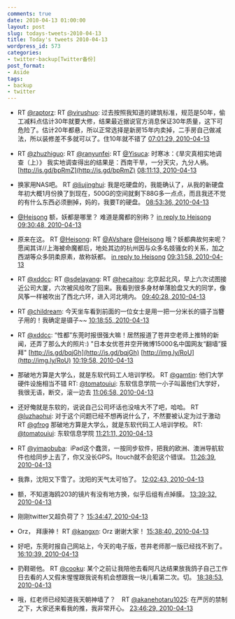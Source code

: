 ```yaml
---
comments: true
date: 2010-04-13 01:00:00
layout: post
slug: todays-tweets-2010-04-13
title: Today's tweets 2010-04-13
wordpress_id: 573
categories:
- twitter-backup[Twitter备份]
post_format:
- Aside
tags:
- backup
- twitter
---
```





  * RT [@raptorz](http://twitter.com/raptorz): RT [@virushuo](http://twitter.com/virushuo): 过去按照我知道的建筑标准，规范是50年，偷工减料点估计30年就要大修，结果最近据说官方消息保证30年质量，这下可危险了。估计20年都悬，所以正常选择是新房15年内卖掉，二手房自己做减法，所以装修差不多就可以了。住10年就不错了 [07:01:29, 2010-04-13](http://twitter.com/gfrog/statuses/12070832002)





  * RT [@zhuzhiguo](http://twitter.com/zhuzhiguo): RT [@ranyunfei](http://twitter.com/ranyunfei): RT [@Yisuca](http://twitter.com/Yisuca): 时寒冰：《旱灾真相实地调查（上）》 我实地调查得出的结果是：西南干旱，一分天灾，九分人祸。 [http://is.gd/bpRmZ](http://is.gd/bpRmZ) [08:11:13, 2010-04-13](http://twitter.com/gfrog/statuses/12074108543)





  * 换家用NAS吧。 RT [@liujinghui](http://twitter.com/liujinghui): 我是吃硬盘的，我能确认了，从我的新硬盘年初大概1月份换了到现在，500G的空间就剩下88G多一点点，而且我还不觉的有什么东西必须删掉，妈的，我要T的硬盘。 [08:53:36, 2010-04-13](http://twitter.com/gfrog/statuses/12076205310)





  * [@Heisong](http://twitter.com/Heisong) 额，妖都是哪里？ 难道是魔都的别称？ [in reply to Heisong](http://twitter.com/Heisong/statuses/12078008862) [09:30:48, 2010-04-13](http://twitter.com/gfrog/statuses/12078146453)





  * 原来在这。 RT [@Heisong](http://twitter.com/Heisong): RT [@AVshare](http://twitter.com/AVshare) [@Heisong](http://twitter.com/Heisong) 哦？妖都典故何来呢？愿闻其详//上海被命魔都后，地处其边的杭州因与众多名妓骚女的关系，加之西湖等众多阴柔原素，故称妖都。 [in reply to Heisong](http://twitter.com/Heisong/statuses/12078008862) [09:31:58, 2010-04-13](http://twitter.com/gfrog/statuses/12078206325)





  * RT [@xddcc](http://twitter.com/xddcc): RT [@sdelayang](http://twitter.com/sdelayang): RT [@hecaitou](http://twitter.com/hecaitou): 北京起北风，早上六次试图接近公司大厦，六次被风给吹了回来。我看到很多身材单薄脸盘又大的同学，像风筝一样被吹出了西北六环，进入河北境内。 [09:40:28, 2010-04-13](http://twitter.com/gfrog/statuses/12078627296)





  * RT [@childream](http://twitter.com/childream): 今天坐车看到前面的一位女士是用一把一分米长的镊子当簪子用的！我确定是镊子~~ [10:18:55, 2010-04-13](http://twitter.com/gfrog/statuses/12080509639)





  * RT [@xddcc](http://twitter.com/xddcc): “性都”东莞时报很强大嘛！居然报道了苍井空老师上推特的新闻，还弄了那么大的照片:) "日本女优苍井空开微博15000名中国网友“翻墙”膜拜" [http://is.gd/bqjGh](http://is.gd/bqjGh) [http://img.ly/RoU](http://img.ly/RoU) [10:19:58, 2010-04-13](http://twitter.com/gfrog/statuses/12080556896)





  * 那破地方算是大学么，就是东软代码工人培训学校。 RT [@gamtin](http://twitter.com/gamtin): 他们大学硬件设施相当不错 RT: [@tomatouiui](http://twitter.com/tomatouiui): 东软信息学院一小子叫嚣他们大学好，我很无语，断交，滚一边去 [11:06:58, 2010-04-13](http://twitter.com/gfrog/statuses/12082799372)





  * 还好俺就是东软的，说说自己公司坏话也没啥大不了吧，哈哈。 RT [@luzhaohui](http://twitter.com/luzhaohui): 对于这个问题已经不想再说什么了，不然要被认定为过于激动 RT [@gfrog](http://twitter.com/gfrog) 那破地方算是大学么，就是东软代码工人培训学校。 RT: [@tomatouiui](http://twitter.com/tomatouiui): 东软信息学院 [11:21:11, 2010-04-13](http://twitter.com/gfrog/statuses/12083456715)





  * RT [@yimaobuba](http://twitter.com/yimaobuba):
		 iPad这个蠢货，一按同步软件，把我的欧洲、澳洲导航软件也给同步上去了，你又没长GPS。Itouch就不会犯这个错误。 [11:26:39, 2010-04-13](http://twitter.com/gfrog/statuses/12083707882)





  * 我靠，沈阳又下雪了。沈阳的天气太可怕了。 [12:02:43, 2010-04-13](http://twitter.com/gfrog/statuses/12085326339)





  * 额，不知道海鸥203的镜片有没有地方换，似乎后组有点掉膜。 [13:39:32, 2010-04-13](http://twitter.com/gfrog/statuses/12088916485)





  * 刚刚twitter又超负荷了？ [15:34:47, 2010-04-13](http://twitter.com/gfrog/statuses/12092282507)





  * Orz， 拜康神！ RT [@kangxn](http://twitter.com/kangxn): Orz 谢谢大家！ [15:38:40, 2010-04-13](http://twitter.com/gfrog/statuses/12092389578)





  * 好吧，东莞时报自己网站上，今天的电子版，苍井老师那一版已经找不到了。 [16:10:39, 2010-04-13](http://twitter.com/gfrog/statuses/12093259273)





  * 扔鞋砸他。 RT [@cooku](http://twitter.com/cooku): 某个之前让我陪他去看阿凡达结果放我鸽子自己工作日去看的人又假末惺惺跟我说有机会想跟我一块儿看第二次。切。 [18:38:53, 2010-04-13](http://twitter.com/gfrog/statuses/12097364947)





  * 哦，红老师已经知道我天朝神墙了？　RT [@akanehotaru1025](http://twitter.com/akanehotaru1025): 在严厉的禁制之下，大家还来看我的推，我非常开心。 [23:46:29, 2010-04-13](http://twitter.com/gfrog/statuses/12110367803)




